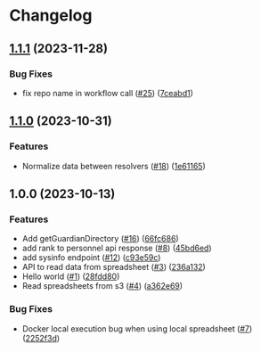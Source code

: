# Changelog

## [1.1.1](https://github.com/USSF-ORBIT/ussf-personnel-api/compare/1.1.0...1.1.1) (2023-11-28)


### Bug Fixes

* fix repo name in workflow call ([#25](https://github.com/USSF-ORBIT/ussf-personnel-api/issues/25)) ([7ceabd1](https://github.com/USSF-ORBIT/ussf-personnel-api/commit/7ceabd11aacc78e503d5530aacea227655cbb47c))

## [1.1.0](https://github.com/USSF-ORBIT/ussf-personnel-api/compare/1.0.0...1.1.0) (2023-10-31)


### Features

* Normalize data between resolvers ([#18](https://github.com/USSF-ORBIT/ussf-personnel-api/issues/18)) ([1e61165](https://github.com/USSF-ORBIT/ussf-personnel-api/commit/1e611658d1be795a11061a7244b244866855f331))

## 1.0.0 (2023-10-13)


### Features

* Add getGuardianDirectory ([#16](https://github.com/USSF-ORBIT/ussf-personnel-api/issues/16)) ([66fc686](https://github.com/USSF-ORBIT/ussf-personnel-api/commit/66fc6867fa03d1a968fc7ff6c2b52303c7f64fc1))
* add rank to personnel api response ([#8](https://github.com/USSF-ORBIT/ussf-personnel-api/issues/8)) ([45bd6ed](https://github.com/USSF-ORBIT/ussf-personnel-api/commit/45bd6ed0aaa95d093ceda01b57ca59f6ddb52f02))
* add sysinfo endpoint ([#12](https://github.com/USSF-ORBIT/ussf-personnel-api/issues/12)) ([c93e59c](https://github.com/USSF-ORBIT/ussf-personnel-api/commit/c93e59c048aeab1ac21fbb06c49a5a8faf74e2ed))
* API to read data from spreadsheet ([#3](https://github.com/USSF-ORBIT/ussf-personnel-api/issues/3)) ([236a132](https://github.com/USSF-ORBIT/ussf-personnel-api/commit/236a13222d78e123aea02936e6a782ef6d683246))
* Hello world ([#1](https://github.com/USSF-ORBIT/ussf-personnel-api/issues/1)) ([28fdd80](https://github.com/USSF-ORBIT/ussf-personnel-api/commit/28fdd802c72e62c88293c6b0fc422c988e0e9544))
* Read spreadsheets from s3 ([#4](https://github.com/USSF-ORBIT/ussf-personnel-api/issues/4)) ([a362e69](https://github.com/USSF-ORBIT/ussf-personnel-api/commit/a362e690e953420fb7cff518aa443ecafa297fe8))


### Bug Fixes

* Docker local execution bug when using local spreadsheet ([#7](https://github.com/USSF-ORBIT/ussf-personnel-api/issues/7)) ([2252f3d](https://github.com/USSF-ORBIT/ussf-personnel-api/commit/2252f3d41a6b2b826500d801a8eb73ec9f2a5114))
